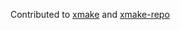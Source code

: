 
Contributed to [xmake][1] and [xmake-repo][2]

  [1]: https://github.com/xmake-io/xmake/commits?author=tokomine
  [2]: https://github.com/xmake-io/xmake-repo/commits?author=tokomine 


<!--
**tokomine/tokomine** is a ✨ _special_ ✨ repository because its `README.md` (this file) appears on your GitHub profile.

Here are some ideas to get you started:

- 🔭 I’m currently working on ...
- 🌱 I’m currently learning ...
- 👯 I’m looking to collaborate on ...
- 🤔 I’m looking for help with ...
- 💬 Ask me about ...
- 📫 How to reach me: ...
- 😄 Pronouns: ...
- ⚡ Fun fact: ...
-->
